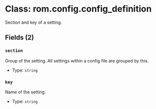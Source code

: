 # Class: rom.config.config_definition

Section and key of a setting.

## Fields (2)

### `section`

Group of the setting. All settings within a config file are grouped by this.

- Type: `string`

### `key`

Name of the setting.

- Type: `string`

